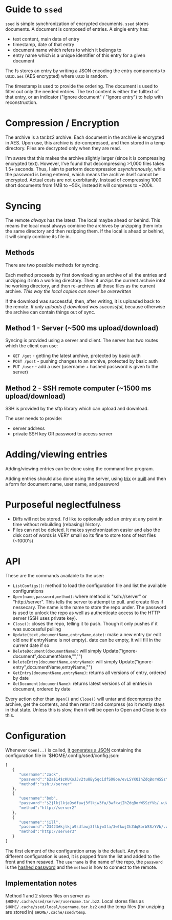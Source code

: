 # Guide to `ssed`

`ssed` is simple synchronization of encrypted documents. `ssed` stores documents. A document is composed of entries. A single entry has:

- text content, main data of entry
- timestamp, date of that entry
- document name which refers to which it belongs to
- entry name which is a unique identifier of this entry for a given document

The fs stores an entry by writing a JSON encoding the entry components to `UUID.aes` (AES encrypted) where `UUID` is random.

The timestamp is used to provide the ordering.
The document is used to filter out only the needed entries.
The text content is either the fulltext of that entry, or an indicator ("ignore document" / "ignore entry") to help with reconstruction.

# Compression / Encryption

The archive is a  tar.bz2 archive.
Each document in the archive is encrypted in AES.
Upon use, this archive is de-compressed, and then stored in a temp directory. Files are decrypted only when they are read.

I'm aware that this makes the archive slightly larger (since it is compressing encrypted text). However, I've found that decompressing >1,000 files takes 1.5+ seconds.
Thus, I aim to perform decompression *asynchronously*, while the password is being entered, which means the archive itself cannot be encrypted.
Actual costs are not exorbitantly. Instead of compressing 1000 short documents from 1MB to ~50k, instead it will compress to ~200k.


# Syncing

The remote *always* has the latest. The local maybe ahead or behind. This means the local must always combine the archives by unzipping them into the same directory and then rezipping them. If the local is ahead or behind, it will simply combine its file in.

## Methods
There are two possible methods for syncing.

Each method proceeds by first downloading an archive of all the entries and unzipping it into a working directory. Then it unzips the current archvie intot he working directory, and then re-archives all those files as the current archive. *This way the local copies can never be overwritten*

If the download was successful, then, after writing, it is uploaded back to the remote. *It only uploads if download was successful*, because otherwise the archive can contain things out of sync.

## Method 1 - Server (~500 ms upload/download)

Syncing is provided using a server and client. The server has two routes which the client can use:

- `GET /get` - getting the latest archive, protected by basic auth
- `POST /post` - pushing changes to an archive, protected by basic auth
- `PUT /user` - add a user (username + hashed password is given to the server)

## Method 2 - SSH remote computer (~1500 ms upload/download)

SSH is provided by the sftp library which can upload and download.

The user needs to provide:

- server address
- private SSH key OR password to access server

# Adding/viewing entries

Adding/viewing entries can be done using the command line program.

Adding entries should also done using the server, using [trix](https://trix-editor.org/) or [quill](http://codepen.io/anon/pen/JbWvyY?editors=1111) and then a form for document name, user name, and password

# Purposeful neglectfulness

- Diffs will not be stored. I'd like to optionally add an entry at any point in time without rebuilding (rebasing) history.
- Files can not be deleted. It makes synchronization easier and also the disk cost of words is VERY small so its fine to store tons of text files (~1000's)

# API

These are the commands available to the user:

- `ListConfigs()`: method to load the configuration file and list the available configurations
- `Open(name,password,method)`: where method is "ssh://server" or "http://server". This tells the server to attempt to pull. and create files if nessecary. The name is the name to store the repo under. The password is used to unlock the repo as well as authenticate access to the HTTP server (SSH uses private key).
- `Close()`: closes the repo, telling it to push. Though it only pushes if it was successful pulling
- `Update(text,documentName,entryName,date)`: make a new entry (or edit old one if entryName is not empty). date can be empty, it will fill in the current date if so
- `DeleteDocument(documentName)`: will simply Update("ignore-document",documentName,"","")
- `DeleteEntry(documentName,entryName)`: will simply Update("ignore-entry",documentName,entryName,"")
- `GetEntry(documentName,entryName)`: returns all versions of entry, ordered by date
- `GetDocument(documentName)`: returns latest versions of all entries in document, ordered by date

Every action other than `Open()` and `Close()` will untar and decompress the archive, get the contents, and then retar it and compress (so it mostly stays in that state. Unless this is slow, then it will be open to Open and Close to do this.

# Configuration

Whenever `Open(..)` is called, [it generates a JSON](https://play.golang.org/p/6jHI-MRx0z) containing the configuration file in `$HOME/.config/ssed/config.json:

```javascript
[  
   {  
      "username":"zack",
      "password":"$2a$14$zKUKoJJv2tu8By5qcidfSO8oe/evLSYKQIhZdqBorWSSzYVb/.wuW",
      "method":"ssh://server"
   },
   {  
      "username":"bob",
      "password":"$2jlkjlkja9sdfawj3flkjw3fa/3wfkwjIhZdqBorWSSzYVb/.wuW",
      "method":"http://server2"
   },
   {  
      "username":"jill",
      "password":"23423#kjlkja9sdfawj3flkjw3fa/3wfkwjIhZdqBorWSSzYVb/.wuW",
      "method":"http://server3"
   }
]
```

The first element of the configuration array is the default. Anytime a different configuration is used, it is popped from the list and added to the front and then resaved. The `username` is the name of the repo, the `password` is the [hashed password](https://github.com/gtank/cryptopasta/blob/master/hash.go#L41) and the `method` is how to connect to the remote.

## Implementation notes

Method 1 and 2 stores files on server as `$HOME/.cache/ssed/server/username.tar.bz2`.
Local stores files as `$HOME/.cache/ssed/local/username.tar.bz2` and the temp files (for unziping are stored in) `$HOME/.cache/ssed/temp`.
